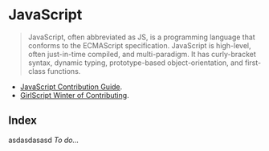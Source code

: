 # JavaScript
> JavaScript, often abbreviated as JS, is a programming language
> that conforms to the ECMAScript specification. JavaScript is 
> high-level, often just-in-time compiled, and multi-paradigm.
> It has curly-bracket syntax, dynamic typing, prototype-based
> object-orientation, and first-class functions.

- [JavaScript Contribution Guide](CONTRIBUTING.md).
- [GirlScript Winter of Contributing](../../README.md).

## Index
asdasdasasd
*To do...*
